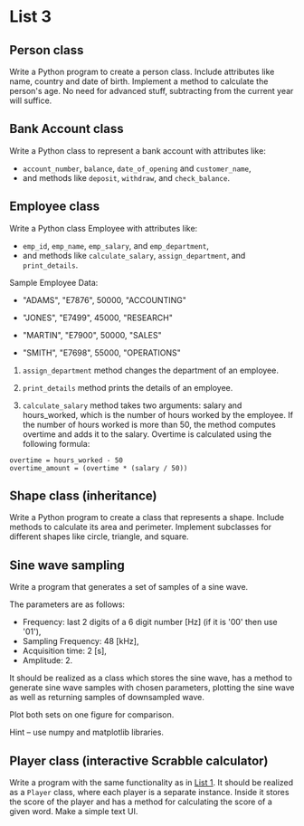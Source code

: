 # List 3

## Person class
Write a Python program to create a person class. 
Include attributes like name, country and date of birth. 
Implement a method to calculate the person's age. 
No need for advanced stuff, subtracting from the current year will suffice. 

## Bank Account class
Write a Python class to represent a bank account with attributes like:
- `account_number`, `balance`, `date_of_opening` and `customer_name`,
- and methods like `deposit`, `withdraw`, and `check_balance`.

## Employee class
Write a Python class Employee with attributes like:
- `emp_id`, `emp_name`, `emp_salary`, and `emp_department`,
- and methods like `calculate_salary`, `assign_department`, and `print_details`.

Sample Employee Data:

- "ADAMS", "E7876", 50000, "ACCOUNTING"

- "JONES", "E7499", 45000, "RESEARCH"

- "MARTIN", "E7900", 50000, "SALES"

- "SMITH", "E7698", 55000, "OPERATIONS"

1. `assign_department` method changes the department of an employee.

2. `print_details` method prints the details of an employee.

3. `calculate_salary` method takes two arguments: salary and hours_worked, 
which is the number of hours worked by the employee. 
If the number of hours worked is more than 50, the method computes overtime 
and adds it to the salary. Overtime is calculated using the following formula:
```text
overtime = hours_worked - 50
overtime_amount = (overtime * (salary / 50))
```

## Shape class (inheritance)
Write a Python program to create a class that represents a shape. 
Include methods to calculate its area and perimeter. 
Implement subclasses for different shapes like circle, triangle, and square.

## Sine wave sampling
Write a program that generates a set of samples of a sine wave. 

The parameters are as follows: 
- Frequency: last 2 digits of a 6 digit number [Hz] (if it is '00' then use '01'),
- Sampling Frequency: 48 [kHz],
- Acquisition time: 2 [s],
- Amplitude: 2.

It should be realized as a class which stores the sine wave, 
has a method to generate sine wave samples with chosen parameters, 
plotting the sine wave as well as returning samples of downsampled wave.

Plot both sets on one figure for comparison. 

Hint – use numpy and matplotlib libraries.

## Player class (interactive Scrabble calculator)
Write a program with the same functionality as in [List 1](https://github.com/lysolaka/qd-python/blob/main/list1/tasks.md#scrabble-score-calculator). 
It should be realized as a `Player` class, where each player is a separate instance. 
Inside it stores the score of the player and has a method for calculating 
the score of a given word. Make a simple text UI.
